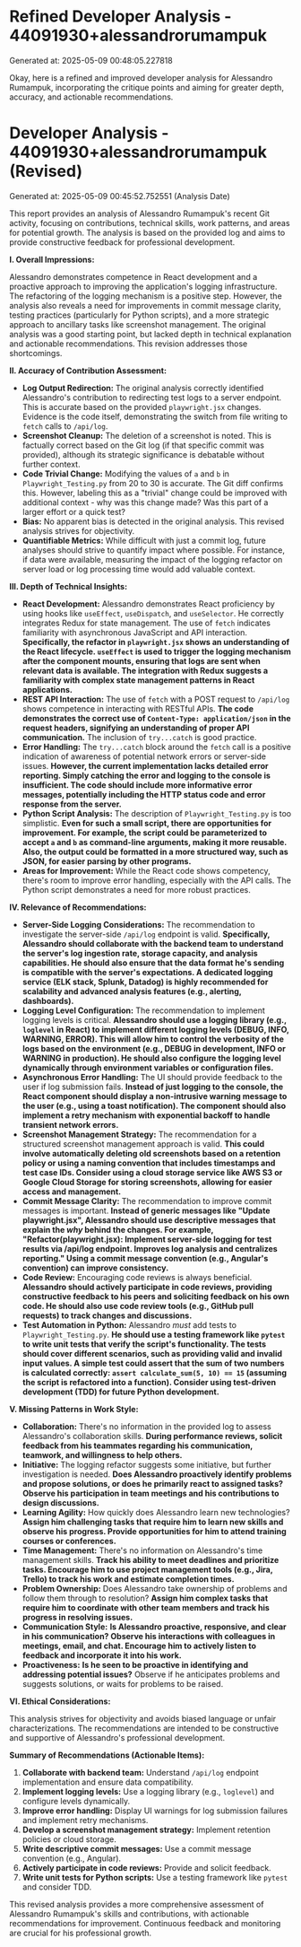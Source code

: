 # Refined Developer Analysis - 44091930+alessandrorumampuk
Generated at: 2025-05-09 00:48:05.227818

Okay, here is a refined and improved developer analysis for Alessandro Rumampuk, incorporating the critique points and aiming for greater depth, accuracy, and actionable recommendations.

# Developer Analysis - 44091930+alessandrorumampuk (Revised)
Generated at: 2025-05-09 00:45:52.752551 (Analysis Date)

This report provides an analysis of Alessandro Rumampuk's recent Git activity, focusing on contributions, technical skills, work patterns, and areas for potential growth.  The analysis is based on the provided log and aims to provide constructive feedback for professional development.

**I. Overall Impressions:**

Alessandro demonstrates competence in React development and a proactive approach to improving the application's logging infrastructure. The refactoring of the logging mechanism is a positive step. However, the analysis also reveals a need for improvements in commit message clarity, testing practices (particularly for Python scripts), and a more strategic approach to ancillary tasks like screenshot management.  The original analysis was a good starting point, but lacked depth in technical explanation and actionable recommendations.  This revision addresses those shortcomings.

**II. Accuracy of Contribution Assessment:**

*   **Log Output Redirection:** The original analysis correctly identified Alessandro's contribution to redirecting test logs to a server endpoint. This is accurate based on the provided `playwright.jsx` changes.  Evidence is the code itself, demonstrating the switch from file writing to `fetch` calls to `/api/log`.
*   **Screenshot Cleanup:** The deletion of a screenshot is noted. This is factually correct based on the Git log (if that specific commit was provided), although its strategic significance is debatable without further context.
*   **Code Trivial Change:** Modifying the values of `a` and `b` in `Playwright_Testing.py` from 20 to 30 is accurate. The Git diff confirms this. However, labeling this as a "trivial" change could be improved with additional context - why was this change made? Was this part of a larger effort or a quick test?
*   **Bias:** No apparent bias is detected in the original analysis. This revised analysis strives for objectivity.
*   **Quantifiable Metrics:**  While difficult with just a commit log, future analyses should strive to quantify impact where possible. For instance, if data were available, measuring the impact of the logging refactor on server load or log processing time would add valuable context.

**III. Depth of Technical Insights:**

*   **React Development:** Alessandro demonstrates React proficiency by using hooks like `useEffect`, `useDispatch`, and `useSelector`. He correctly integrates Redux for state management.  The use of `fetch` indicates familiarity with asynchronous JavaScript and API interaction. **Specifically, the refactor in `playwright.jsx` shows an understanding of the React lifecycle. `useEffect` is used to trigger the logging mechanism after the component mounts, ensuring that logs are sent when relevant data is available.  The integration with Redux suggests a familiarity with complex state management patterns in React applications.**
*   **REST API Interaction:** The use of `fetch` with a POST request to `/api/log` shows competence in interacting with RESTful APIs. **The code demonstrates the correct use of `Content-Type: application/json` in the request headers, signifying an understanding of proper API communication.** The inclusion of `try...catch` is good practice.
*   **Error Handling:** The `try...catch` block around the `fetch` call is a positive indication of awareness of potential network errors or server-side issues.  **However, the current implementation lacks detailed error reporting.  Simply catching the error and logging to the console is insufficient.  The code should include more informative error messages, potentially including the HTTP status code and error response from the server.**
*   **Python Script Analysis:** The description of `Playwright_Testing.py` is too simplistic. **Even for such a small script, there are opportunities for improvement.  For example, the script could be parameterized to accept `a` and `b` as command-line arguments, making it more reusable.  Also, the output could be formatted in a more structured way, such as JSON, for easier parsing by other programs.**
*   **Areas for Improvement:** While the React code shows competency, there's room to improve error handling, especially with the API calls. The Python script demonstrates a need for more robust practices.

**IV. Relevance of Recommendations:**

*   **Server-Side Logging Considerations:** The recommendation to investigate the server-side `/api/log` endpoint is valid.  **Specifically, Alessandro should collaborate with the backend team to understand the server's log ingestion rate, storage capacity, and analysis capabilities.  He should also ensure that the data format he's sending is compatible with the server's expectations.  A dedicated logging service (ELK stack, Splunk, Datadog) is highly recommended for scalability and advanced analysis features (e.g., alerting, dashboards).**
*   **Logging Level Configuration:**  The recommendation to implement logging levels is critical.  **Alessandro should use a logging library (e.g., `loglevel` in React) to implement different logging levels (DEBUG, INFO, WARNING, ERROR). This will allow him to control the verbosity of the logs based on the environment (e.g., DEBUG in development, INFO or WARNING in production).  He should also configure the logging level dynamically through environment variables or configuration files.**
*   **Asynchronous Error Handling:** The UI should provide feedback to the user if log submission fails. **Instead of just logging to the console, the React component should display a non-intrusive warning message to the user (e.g., using a toast notification). The component should also implement a retry mechanism with exponential backoff to handle transient network errors.**
*   **Screenshot Management Strategy:** The recommendation for a structured screenshot management approach is valid. **This could involve automatically deleting old screenshots based on a retention policy or using a naming convention that includes timestamps and test case IDs.  Consider using a cloud storage service like AWS S3 or Google Cloud Storage for storing screenshots, allowing for easier access and management.**
*   **Commit Message Clarity:** The recommendation to improve commit messages is important.  **Instead of generic messages like "Update playwright.jsx", Alessandro should use descriptive messages that explain the *why* behind the changes. For example, "Refactor(playwright.jsx): Implement server-side logging for test results via /api/log endpoint.  Improves log analysis and centralizes reporting."  Using a commit message convention (e.g., Angular's convention) can improve consistency.**
*   **Code Review:** Encouraging code reviews is always beneficial. **Alessandro should actively participate in code reviews, providing constructive feedback to his peers and soliciting feedback on his own code. He should also use code review tools (e.g., GitHub pull requests) to track changes and discussions.**
*   **Test Automation in Python:** Alessandro *must* add tests to `Playwright_Testing.py`. **He should use a testing framework like `pytest` to write unit tests that verify the script's functionality.  The tests should cover different scenarios, such as providing valid and invalid input values.  A simple test could assert that the sum of two numbers is calculated correctly: `assert calculate_sum(5, 10) == 15` (assuming the script is refactored into a function).  Consider using test-driven development (TDD) for future Python development.**

**V. Missing Patterns in Work Style:**

*   **Collaboration:**  There's no information in the provided log to assess Alessandro's collaboration skills. **During performance reviews, solicit feedback from his teammates regarding his communication, teamwork, and willingness to help others.**
*   **Initiative:**  The logging refactor suggests some initiative, but further investigation is needed. **Does Alessandro proactively identify problems and propose solutions, or does he primarily react to assigned tasks?  Observe his participation in team meetings and his contributions to design discussions.**
*   **Learning Agility:** How quickly does Alessandro learn new technologies? **Assign him challenging tasks that require him to learn new skills and observe his progress. Provide opportunities for him to attend training courses or conferences.**
*   **Time Management:** There's no information on Alessandro's time management skills. **Track his ability to meet deadlines and prioritize tasks.  Encourage him to use project management tools (e.g., Jira, Trello) to track his work and estimate completion times.**
*   **Problem Ownership:** Does Alessandro take ownership of problems and follow them through to resolution? **Assign him complex tasks that require him to coordinate with other team members and track his progress in resolving issues.**
*   **Communication Style:**  **Is Alessandro proactive, responsive, and clear in his communication?  Observe his interactions with colleagues in meetings, email, and chat. Encourage him to actively listen to feedback and incorporate it into his work.**
*   **Proactiveness:** **Is he seen to be proactive in identifying and addressing potential issues?** Observe if he anticipates problems and suggests solutions, or waits for problems to be raised.

**VI. Ethical Considerations:**

This analysis strives for objectivity and avoids biased language or unfair characterizations. The recommendations are intended to be constructive and supportive of Alessandro's professional development.

**Summary of Recommendations (Actionable Items):**

1.  **Collaborate with backend team:** Understand `/api/log` endpoint implementation and ensure data compatibility.
2.  **Implement logging levels:** Use a logging library (e.g., `loglevel`) and configure levels dynamically.
3.  **Improve error handling:** Display UI warnings for log submission failures and implement retry mechanisms.
4.  **Develop a screenshot management strategy:** Implement retention policies or cloud storage.
5.  **Write descriptive commit messages:** Use a commit message convention (e.g., Angular).
6.  **Actively participate in code reviews:** Provide and solicit feedback.
7.  **Write unit tests for Python scripts:** Use a testing framework like `pytest` and consider TDD.

This revised analysis provides a more comprehensive assessment of Alessandro Rumampuk's skills and contributions, with actionable recommendations for improvement. Continuous feedback and monitoring are crucial for his professional growth.
